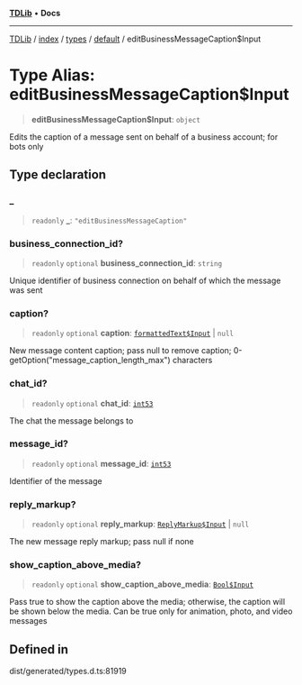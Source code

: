[**TDLib**](../../../../../../README.md) • **Docs**

***

[TDLib](../../../../../../modules.md) / [index](../../../../../README.md) / [types](../../../README.md) / [default](../README.md) / editBusinessMessageCaption$Input

# Type Alias: editBusinessMessageCaption$Input

> **editBusinessMessageCaption$Input**: `object`

Edits the caption of a message sent on behalf of a business account; for bots only

## Type declaration

### \_

> `readonly` **\_**: `"editBusinessMessageCaption"`

### business\_connection\_id?

> `readonly` `optional` **business\_connection\_id**: `string`

Unique identifier of business connection on behalf of which the message was sent

### caption?

> `readonly` `optional` **caption**: [`formattedText$Input`](formattedText$Input.md) \| `null`

New message content caption; pass null to remove caption; 0-getOption("message_caption_length_max") characters

### chat\_id?

> `readonly` `optional` **chat\_id**: [`int53`](int53.md)

The chat the message belongs to

### message\_id?

> `readonly` `optional` **message\_id**: [`int53`](int53.md)

Identifier of the message

### reply\_markup?

> `readonly` `optional` **reply\_markup**: [`ReplyMarkup$Input`](ReplyMarkup$Input.md) \| `null`

The new message reply markup; pass null if none

### show\_caption\_above\_media?

> `readonly` `optional` **show\_caption\_above\_media**: [`Bool$Input`](Bool$Input.md)

Pass true to show the caption above the media; otherwise, the caption will be shown below the media. Can be true only for animation, photo, and video messages

## Defined in

dist/generated/types.d.ts:81919
